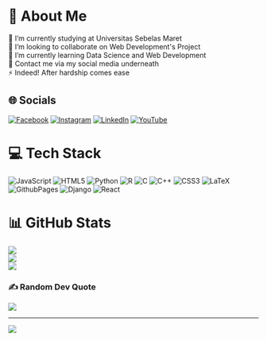 # 💫 About Me
🔭 I’m currently studying at Universitas Sebelas Maret<br>👯 I’m looking to collaborate on Web Development's Project<br>🌱 I’m currently learning Data Science and Web Development<br>💬 Contact me via my social media underneath<br>⚡ Indeed! After hardship comes ease


## 🌐 Socials
[![Facebook](https://img.shields.io/badge/Facebook-%231877F2.svg?logo=Facebook&logoColor=white)](https://facebook.com/ivan.w.nugroho.73) [![Instagram](https://img.shields.io/badge/Instagram-%23E4405F.svg?logo=Instagram&logoColor=white)](https://instagram.com/ifwhy._) [![LinkedIn](https://img.shields.io/badge/LinkedIn-%230077B5.svg?logo=linkedin&logoColor=white)](https://linkedin.com/in/ivan-wahyu-nugroho-584ab0243) [![YouTube](https://img.shields.io/badge/YouTube-%23FF0000.svg?logo=YouTube&logoColor=white)](https://youtube.com/@UCcwegIMYWYJfRnXV2fzjgsA) 

# 💻 Tech Stack
![JavaScript](https://img.shields.io/badge/javascript-%23323330.svg?style=for-the-badge&logo=javascript&logoColor=%23F7DF1E) ![HTML5](https://img.shields.io/badge/html5-%23E34F26.svg?style=for-the-badge&logo=html5&logoColor=white) ![Python](https://img.shields.io/badge/python-3670A0?style=for-the-badge&logo=python&logoColor=ffdd54) ![R](https://img.shields.io/badge/r-%23276DC3.svg?style=for-the-badge&logo=r&logoColor=white) ![C](https://img.shields.io/badge/c-%2300599C.svg?style=for-the-badge&logo=c&logoColor=white) ![C++](https://img.shields.io/badge/c++-%2300599C.svg?style=for-the-badge&logo=c%2B%2B&logoColor=white) ![CSS3](https://img.shields.io/badge/css3-%231572B6.svg?style=for-the-badge&logo=css3&logoColor=white) ![LaTeX](https://img.shields.io/badge/latex-%23008080.svg?style=for-the-badge&logo=latex&logoColor=white) ![GithubPages](https://img.shields.io/badge/github%20pages-121013?style=for-the-badge&logo=github&logoColor=white) ![Django](https://img.shields.io/badge/django-%23092E20.svg?style=for-the-badge&logo=django&logoColor=white) ![React](https://img.shields.io/badge/react-%2320232a.svg?style=for-the-badge&logo=react&logoColor=%2361DAFB)

# 📊 GitHub Stats
![](https://github-readme-stats.vercel.app/api?username=ifwhy&theme=neon&hide_border=false&include_all_commits=true&count_private=false)<br/>
![](https://github-readme-streak-stats.herokuapp.com/?user=ifwhy&theme=neon&hide_border=false)<br/>
![](https://github-readme-stats.vercel.app/api/top-langs/?username=ifwhy&theme=neon&hide_border=false&include_all_commits=true&count_private=false&layout=compact)

### ✍️ Random Dev Quote
![](https://quotes-github-readme.vercel.app/api?type=horizontal&theme=radical)

---
[![](https://visitcount.itsvg.in/api?id=ifwhy&icon=1&color=10)](https://visitcount.itsvg.in)

<!-- Proudly created with GPRM ( https://gprm.itsvg.in ) -->

